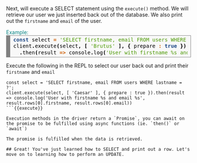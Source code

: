Next, will execute a SELECT statement using the `execute()` method. We will retrieve our user we just inserted back out of the database. We also print out the `firstname` and `email` of the user.

<summary style="color:teal">Example:</summary>
<div style="background: #f8f8f8; overflow:auto;width:auto;border:solid gray;border-width:.1em .1em .1em .8em;padding:.2em .6em;"><pre style="margin: 0; line-height: 125%"><span style="color: #204a87; font-weight: bold">const</span> <span style="color: #000000">select</span> <span style="color: #ce5c00; font-weight: bold">=</span> <span style="color: #4e9a06">&#39;SELECT firstname, email FROM users WHERE lastname = ?&#39;</span><span style="color: #000000; font-weight: bold">;</span>
<span style="color: #000000">client</span><span style="color: #000000; font-weight: bold">.</span><span style="color: #000000">execute</span><span style="color: #000000; font-weight: bold">(</span><span style="color: #000000">select</span><span style="color: #000000; font-weight: bold">,</span> <span style="color: #000000; font-weight: bold">[</span> <span style="color: #4e9a06">&#39;Brutus&#39;</span> <span style="color: #000000; font-weight: bold">],</span> <span style="color: #000000; font-weight: bold">{</span> <span style="color: #000000">prepare</span> <span style="color: #ce5c00; font-weight: bold">:</span> <span style="color: #204a87; font-weight: bold">true</span> <span style="color: #000000; font-weight: bold">})</span>
  <span style="color: #000000; font-weight: bold">.</span><span style="color: #000000">then</span><span style="color: #000000; font-weight: bold">(</span><span style="color: #000000">result</span> <span style="color: #ce5c00; font-weight: bold">=&gt;</span> <span style="color: #000000">console</span><span style="color: #000000; font-weight: bold">.</span><span style="color: #000000">log</span><span style="color: #000000; font-weight: bold">(</span><span style="color: #4e9a06">&#39;User with firstname %s and email %s&#39;</span><span style="color: #000000; font-weight: bold">,</span> <span style="color: #000000">result</span><span style="color: #000000; font-weight: bold">.</span><span style="color: #000000">rows</span><span style="color: #000000; font-weight: bold">[</span><span style="color: #0000cf; font-weight: bold">0</span><span style="color: #000000; font-weight: bold">].</span><span style="color: #000000">firstname</span><span style="color: #000000; font-weight: bold">,</span> <span style="color: #000000">result</span><span style="color: #000000; font-weight: bold">.</span><span style="color: #000000">rows</span><span style="color: #000000; font-weight: bold">[</span><span style="color: #0000cf; font-weight: bold">0</span><span style="color: #000000; font-weight: bold">].</span><span style="color: #000000">email</span><span style="color: #000000; font-weight: bold">))</span>
</pre></div>

Execute the following in the REPL to select our user back out and print their `firstname` and `email`
```
const select = 'SELECT firstname, email FROM users WHERE lastname = ?';
client.execute(select, [ 'Caesar' ], { prepare : true }).then(result => console.log('User with firstname %s and email %s', result.rows[0].firstname, result.rows[0].email))
```{{execute}}

Execution methods in the driver return a `Promise`, you can await on the promise to be fulfilled using async functions (ie. `then()` or `await`)

The promise is fulfilled when the data is retrieved.

## Great! You've just learned how to SELECT and print out a row. Let's move on to learning how to perform an UPDATE.       
